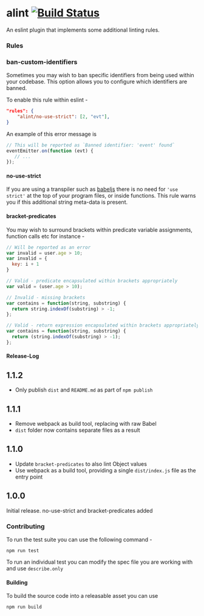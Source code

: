 # alint [![Build Status](https://travis-ci.org/AlanFoster/eslint-plugin-alint.svg?branch=master)](https://travis-ci.org/AlanFoster/eslint-plugin-alint)

An eslint plugin that implements some additional linting rules.

### Rules

### ban-custom-identifiers

Sometimes you may wish to ban specific identifiers from being used within your codebase.
This option allows you to configure which identifiers are banned.

To enable this rule within eslint -

```json
"rules": {
    "alint/no-use-strict": [2, "evt"],
}
```

An example of this error message is 

```javascript
// This will be reported as `Banned identifier: 'event' found`
eventEmitter.on(function (evt) {
   // ...
});
```



#### no-use-strict

If you are using a transpiler such as [babeljs](https://babeljs.io/) there is no need for `'use strict'` at the top of your program files, or inside functions.
This rule warns you if this additional string meta-data is present.

#### bracket-predicates

You may wish to surround brackets within predicate variable assignments, function calls etc for instance -

```javascript
// Will be reported as an error
var invalid = user.age > 10;
var invalid = {
  key: i + 1
}
```

```javascript
// Valid - predicate encapsulated within brackets appropriately
var valid = (user.age > 10);
```

```javascript
// Invalid - missing brackets
var contains = function(string, substring) {
  return string.indexOf(substring) > -1;
};

// Valid - return expression encapsulated within brackets appropriately
var contains = function(string, substring) {
  return (string.indexOf(substring) > -1);
};
```

#### Release-Log

## 1.1.2

- Only publish `dist` and `README.md` as part of `npm publish`

## 1.1.1
- Remove webpack as build tool, replacing with raw Babel
- `dist` folder now contains separate files as a result

## 1.1.0
- Update `bracket-predicates` to also lint Object values
- Use webpack as a build tool, providing a single `dist/index.js` file as the entry point

## 1.0.0
Initial release. no-use-strict and bracket-predicates added

### Contributing

To run the test suite you can use the following command -

```
npm run test
```

To run an individual test you can modify the spec file you are working with and use `describe.only`

#### Building

To build the source code into a releasable asset you can use

```javascript
npm run build
```
